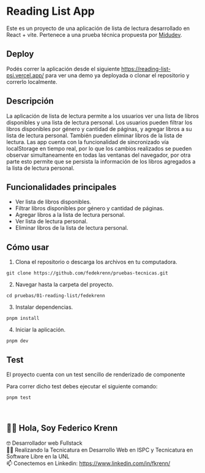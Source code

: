 # Reading List App

Este es un proyecto de una aplicación de lista de lectura desarrollado en React + vite. Pertenece a una prueba técnica propuesta por [Midudev](https://github.com/midudev).

## Deploy 

Podés correr la aplicación desde el siguiente https://reading-list-psi.vercel.app/ para ver una demo ya deployada o clonar el repositorio y correrlo localmente.

## Descripción

La aplicación de lista de lectura permite a los usuarios ver una lista de libros disponibles y una lista de lectura personal. Los usuarios pueden filtrar los libros disponibles por género y cantidad de páginas, y agregar libros a su lista de lectura personal. También pueden eliminar libros de la lista de lectura. Las app cuenta con la funcionalidad de sincronizado vía localStorage en tiempo real, por lo que los cambios realizados se pueden observar simultaneamente en todas las ventanas del navegador, por otra parte esto permite que se persista la información de los libros agregados a la lista de lectura personal.

## Funcionalidades principales

- Ver lista de libros disponibles.
- Filtrar libros disponibles por género y cantidad de páginas.
- Agregar libros a la lista de lectura personal.
- Ver lista de lectura personal.
- Eliminar libros de la lista de lectura personal.

## Cómo usar

1. Clona el repositorio o descarga los archivos en tu computadora.
```
git clone https://github.com/fedekrenn/pruebas-tecnicas.git
```

2. Navegar hasta la carpeta del proyecto.
```
cd pruebas/01-reading-list/fedekrenn
```

3. Instalar dependencias.
```
pnpm install
```

4. Iniciar la aplicación.
```
pnpm dev
```

## Test

El proyecto cuenta con un test sencillo de renderizado de componente

Para correr dicho test debes ejecutar el siguiente comando:
```
pnpm test
```

<br>

## 🙋‍♂️ Hola, Soy Federico Krenn
:nerd_face: Desarrollador web Fullstack
<br>
👨‍🎓 Realizando la Tecnicatura en Desarrollo Web en ISPC y Tecnicatura en Software Libre en la UNL
<br>
📫 Conectemos en Linkedin: https://www.linkedin.com/in/fkrenn/



